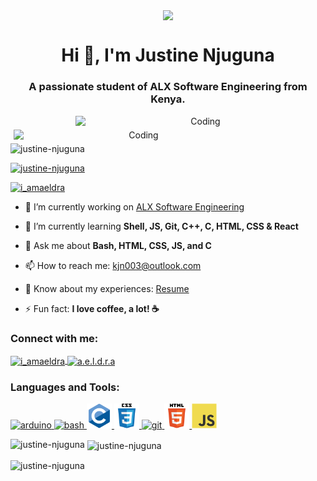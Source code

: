 <p align="center">
  <a href="https://lh3.googleusercontent.com/fK2bbQKqiJUes8Jcl0XCXUS-7_treRYe_QF28H0b_4_yhXjcGsJil8876N1aDSStpr9l8x4ghGozhOtaQY6R493ObR0ume1wJW5ulUUUCN4Fjilug63iCwilcHsmGkxQX3ax6xayfw=w2400?source=screenshot.guru">
    <img align="center" src="https://lh3.googleusercontent.com/fK2bbQKqiJUes8Jcl0XCXUS-7_treRYe_QF28H0b_4_yhXjcGsJil8876N1aDSStpr9l8x4ghGozhOtaQY6R493ObR0ume1wJW5ulUUUCN4Fjilug63iCwilcHsmGkxQX3ax6xayfw=w600-h315-p-k" />
  </a>
</p>

<h1 align="center">Hi 👋, I'm Justine Njuguna</h1>
<h3 align="center">A passionate student of ALX Software Engineering from Kenya.</h3>

<p align="center">
  <img alt="Coding" align="right" width="400" src="https://cdn.dribbble.com/users/1162077/screenshots/3848914/programmer.gif">
  <img alt="Coding" width="400" src="https://lh3.googleusercontent.com/cCB3UQI8yfkNVw0TJ63y5Rkjpv-GDg7Ym0s4xats17XxoWwTsvmAXQYuPJ24EOBRDSCCiGhlZ1jHmjvfeRGOGROjAmJL3uIPh9CBtV6j4_rXN9LmKeAFFYsOyXUTwNvHiYI1KDWRKQ=w2400" style="float:left;padding:5px;">
</p>

<p align="left"> <img src="https://komarev.com/ghpvc/?username=justine-njuguna&label=Profile%20views&color=0e75b6&style=flat" alt="justine-njuguna" /> </p>

<p align="left"> <a href="https://github.com/ryo-ma/github-profile-trophy"><img src="https://github-profile-trophy.vercel.app/?username=justine-njuguna" alt="justine-njuguna" /></a> </p>

<p align="left"> <a href="https://twitter.com/i_amaeldra" target="blank"><img src="https://img.shields.io/twitter/follow/i_amaeldra?logo=twitter&style=for-the-badge" alt="i_amaeldra" /></a> </p>

- 🔭 I’m currently working on [ALX Software Engineering](https://www.alxafrica.com/software-engineering/)

- 🌱 I’m currently learning **Shell, JS, Git, C++, C, HTML, CSS & React**

- 💬 Ask me about **Bash, HTML, CSS, JS, and C**

- 📫 How to reach me: [kjn003@outlook.com](mailto:kjn003@outlook.com)

- 📄 Know about my experiences: [Resume](https://drive.google.com/file/d/1UAlK9JBOdRPZ0k26xGYkqf7VdN8lrbKf/view?usp=share_link)

- ⚡ Fun fact: **I love coffee, a lot! ☕**

<h3 align="left">Connect with me:</h3>
<p align="left">
  <a href="https://twitter.com/i_amaeldra" target="blank">
    <img align="center" src="https://raw.githubusercontent.com/rahuldkjain/github-profile-readme-generator/master/src/images/icons/Social/twitter.svg" alt="i_amaeldra" height="30" width="40" />
  </a>
  <a href="https://instagram.com/a.e.l.d.r.a" target="blank">
    <img align="center" src="https://raw.githubusercontent.com/rahuldkjain/github-profile-readme-generator/master/src/images/icons/Social/instagram.svg" alt="a.e.l.d.r.a" height="30" width="40" />
  </a>
</p>

<h3 align="left">Languages and Tools:</h3>
<p align="left">
  <a href="https://www.arduino.cc/" target="_blank" rel="noreferrer">
    <img src="https://cdn.worldvectorlogo.com/logos/arduino-1.svg" alt="arduino" width="40" height="40"/>
  </a>
  <a href="https://www.gnu.org/software/bash/" target="_blank" rel="noreferrer">
    <img src="https://www.vectorlogo.zone/logos/gnu_bash/gnu_bash-icon.svg" alt="bash" width="40" height="40"/>
  </a>
  <a href="https://www.cprogramming.com/" target="_blank" rel="noreferrer">
    <img src="https://raw.githubusercontent.com/devicons/devicon/master/icons/c/c-original.svg" alt="c" width="40" height="40"/>
  </a>
  <a href="https://www.w3schools.com/css/" target="_blank" rel="noreferrer">
    <img src="https://raw.githubusercontent.com/devicons/devicon/master/icons/css3/css3-original-wordmark.svg" alt="css3" width="40" height="40"/>
  </a>
  <a href="https://git-scm.com/" target="_blank" rel="noreferrer">
    <img src="https://www.vectorlogo.zone/logos/git-scm/git-scm-icon.svg" alt="git" width="40" height="40"/>
  </a>
  <a href="https://www.w3.org/html/" target="_blank" rel="noreferrer">
    <img src="https://raw.githubusercontent.com/devicons/devicon/master/icons/html5/html5-original-wordmark.svg" alt="html5" width="40" height="40"/>
  </a>
  <a href="https://developer.mozilla.org/en-US/docs/Web/JavaScript" target="_blank" rel="noreferrer">
    <img src="https://raw.githubusercontent.com/devicons/devicon/master/icons/javascript/javascript-original.svg" alt="javascript" width="40" height="40"/>
  </a>
</p>

<p>
  <img align="left" src="https://github-readme-stats.vercel.app/api/top-langs?username=justine-njuguna&show_icons=true&locale=en&layout=compact" alt="justine-njuguna" />
</p>

<p>&nbsp;<img align="center" src="https://github-readme-stats.vercel.app/api?username=justine-njuguna&show_icons=true&locale=en" alt="justine-njuguna" /></p>

<p><img align="center" src="https://github-readme-streak-stats.herokuapp.com/?user=justine-njuguna&" alt="justine-njuguna" /></p>
